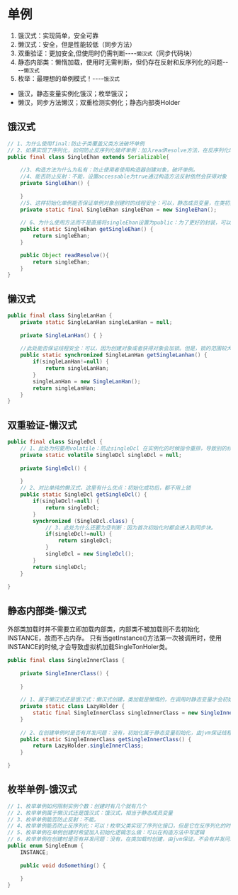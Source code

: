 # 单例

1. 饿汉式：实现简单，安全可靠
2. 懒汉式：安全，但是性能较低（同步方法）
3. 双重验证：更加安全,但使用时仍需判断----`懒汉式`（同步代码块）
4. 静态内部类：懒惰加载，使用时无需判断，但仍存在反射和反序列化的问题----`懒汉式`
5. 枚举：最理想的单例模式！----`饿汉式`

- 饿汉，静态变量实例化饿汉；枚举饿汉；
- 懒汉，同步方法懒汉；双重检测实例化；静态内部类Holder


## 饿汉式
```java
// 1、为什么使用final:防止子类覆盖父类方法破坏单例
// 2、如果实现了序列化，如何防止反序列化破坏单例：加入readResolve方法，在反序列化时就会采用readResolve返回的对象，而不是反序列化生成的对象
public final class SingleEhan extends Serializable{
	
	//3、构造方法为什么为私有：防止使用者使用构造器创建对象，破坏单例。
	//4、能否防止反射：不能，设置accessable为true通过构造方法反射依然会获得对象
	private SingleEhan() {
		
	}
	//5、这样初始化单例能否保证单例对象创建时的线程安全：可以，静态成员变量，在类初始化的时候创建。由jvm保证线程安全
	private static final SingleEhan singleEhan = new SingleEhan();
	
	// 6、为什么使用方法而不是直接将singleEhan设置为public：为了更好的封装，可以改写成懒惰初始化。也可以支持泛型。方法中可以写一些别的逻辑
	public static SingleEhan getSingleEhan() {
		return singleEhan;
	}

	public Object readResolve(){
		return singleEhan;
	}
}

```
## 懒汉式
```java
public final class SingleLanHan {
	private static SingleLanHan singleLanHan = null;
	
	private SingleLanHan() { }
	
	//此处能否保证线程安全：可以，因为创建对象或者获得对象会加锁。但是，锁的范围较大，就算对象创建好了，以后获得对象也要加锁，性能较低！
	public static synchronized SingleLanHan getSingleLanhan() {
		if(singleLanHan!=null) {
			return singleLanHan;
		}
		singleLanHan = new SingleLanHan();
		return singleLanHan;
	}
}
```

## 双重验证-懒汉式
```java
public final class SingleDcl {
	// 1、此处为何要用volatile：防止singleDcl 在实例化的时候指令重排，导致别的线程获得实例的时候虽不为空，但还未赋值。
	private static volatile SingleDcl singleDcl = null;
	
	private SingleDcl() {
		
	}
	// 2、对比单纯的懒汉式，这里有什么优点：初始化成功后，都不用上锁
	public static SingleDcl getSingleDcl() {
		if(singleDcl!=null) {
			return singleDcl;
		}
		synchronized (SingleDcl.class) {
			// 3、此处为什么还要为空判断：因为首次初始化时都会进入到同步块。
			if(singleDcl!=null) {
				return singleDcl;
			}
			singleDcl = new SingleDcl();
		}
		return singleDcl;
	}
	
}
```

## 静态内部类-懒汉式
外部类加载时并不需要立即加载内部类，内部类不被加载则不去初始化INSTANCE，故而不占内存。
只有当getInstance()方法第一次被调用时，使用INSTANCE的时候,才会导致虚拟机加载SingleTonHoler类。
```java
public final class SingleInnerClass {
	
	private SingleInnerClass() {
		
	}
	
	// 1、属于懒汉式还是饿汉式：懒汉式创建，类加载是懒惰的，在调用时静态变量才会初始化。
	private static class LazyHolder {
		static final SingleInnerClass singleInnerClass = new SingleInnerClass();
	}
	
	// 2、在创建单例时是否有并发问题：没有，初始化属于静态变量初始化，由jvm保证线程。
	public static SingleInnerClass getSingleInnerClass() {
		return LazyHolder.singleInnerClass;
	}
	
}
```

## 枚举单例-饿汉式
```java
// 1、枚举单例如何限制实例个数：创建时有几个就有几个
// 2、枚举单例属于懒汉式还是饿汉式：饿汉式，相当于静态成员变量
// 3、枚举单例能否防止反射：不能。
// 4、枚举单例能否防止反序列化：可以！枚举父类实现了序列化接口，但是它在反序列化的时作了处理。可以防止反序列化创建新对象
// 5、枚举单例在单例创建时希望加入初始化逻辑怎么做：可以在构造方法中写逻辑
// 6、枚举单例在创建时是否有并发问题：没有，在类加载时创建，由jvm保证。不会有并发问题
public enum SingleEnum {
	INSTANCE;
	
	public void doSomething() {
		
	}
}
```
